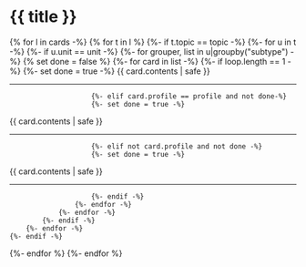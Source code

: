 # {{ title }}
{% for l in cards -%}
{% for t in l %}
    {%- if t.topic == topic -%}
        {%- for u in t -%}
            {%- if u.unit == unit -%}
                {%- for grouper, list in u|groupby("subtype") -%}
                    {% set done = false %}
                    {%- for card in list -%}
                        {%- if loop.length == 1 -%}
                        {%- set done = true -%}
{{ card.contents | safe }}
***
                        {%- elif card.profile == profile and not done-%}
                        {%- set done = true -%}
{{ card.contents | safe }}
***
                        {%- elif not card.profile and not done -%}
                        {%- set done = true -%}
{{ card.contents | safe }}
***
                        {%- endif -%}
                    {%- endfor -%}
                {%- endfor -%}
            {%- endif -%}
        {%- endfor -%}
    {%- endif -%}
{%- endfor %}
{%- endfor %}